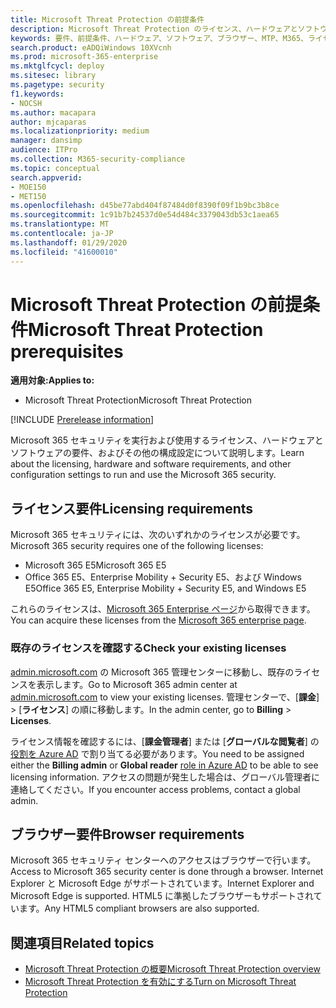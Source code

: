 ```yaml
---
title: Microsoft Threat Protection の前提条件
description: Microsoft Threat Protection のライセンス、ハードウェアとソフトウェアの要件、およびその他の構成設定について学習する
keywords: 要件、前提条件、ハードウェア、ソフトウェア、ブラウザー、MTP、M365、ライセンス
search.product: eADQiWindows 10XVcnh
ms.prod: microsoft-365-enterprise
ms.mktglfcycl: deploy
ms.sitesec: library
ms.pagetype: security
f1.keywords:
- NOCSH
ms.author: macapara
author: mjcaparas
ms.localizationpriority: medium
manager: dansimp
audience: ITPro
ms.collection: M365-security-compliance
ms.topic: conceptual
search.appverid:
- MOE150
- MET150
ms.openlocfilehash: d45be77abd404f87484d0f8390f09f1b9bc3b8ce
ms.sourcegitcommit: 1c91b7b24537d0e54d484c3379043db53c1aea65
ms.translationtype: MT
ms.contentlocale: ja-JP
ms.lasthandoff: 01/29/2020
ms.locfileid: "41600010"
---
```

# <a name="microsoft-threat-protection-prerequisites"></a><span data-ttu-id="252bb-104">Microsoft Threat Protection の前提条件</span><span class="sxs-lookup"><span data-stu-id="252bb-104">Microsoft Threat Protection prerequisites</span></span>

<span data-ttu-id="252bb-105">**適用対象:**</span><span class="sxs-lookup"><span data-stu-id="252bb-105">**Applies to:**</span></span>
- <span data-ttu-id="252bb-106">Microsoft Threat Protection</span><span class="sxs-lookup"><span data-stu-id="252bb-106">Microsoft Threat Protection</span></span>

[!INCLUDE [Prerelease information](../includes/prerelease.md)]

<span data-ttu-id="252bb-107">Microsoft 365 セキュリティを実行および使用するライセンス、ハードウェアとソフトウェアの要件、およびその他の構成設定について説明します。</span><span class="sxs-lookup"><span data-stu-id="252bb-107">Learn about the licensing, hardware and software requirements, and other configuration settings to run and use the Microsoft 365 security.</span></span>

## <a name="licensing-requirements"></a><span data-ttu-id="252bb-108">ライセンス要件</span><span class="sxs-lookup"><span data-stu-id="252bb-108">Licensing requirements</span></span>
<span data-ttu-id="252bb-109">Microsoft 365 セキュリティには、次のいずれかのライセンスが必要です。</span><span class="sxs-lookup"><span data-stu-id="252bb-109">Microsoft 365 security requires one of the following licenses:</span></span>

- <span data-ttu-id="252bb-110">Microsoft 365 E5</span><span class="sxs-lookup"><span data-stu-id="252bb-110">Microsoft 365 E5</span></span> 
- <span data-ttu-id="252bb-111">Office 365 E5、Enterprise Mobility + Security E5、および Windows E5</span><span class="sxs-lookup"><span data-stu-id="252bb-111">Office 365 E5, Enterprise Mobility + Security E5, and Windows E5</span></span>

<span data-ttu-id="252bb-112">これらのライセンスは、[Microsoft 365 Enterprise ページ](https://www.microsoft.com/en-us/microsoft-365/enterprise)から取得できます。</span><span class="sxs-lookup"><span data-stu-id="252bb-112">You can acquire these licenses from the [Microsoft 365 enterprise page](https://www.microsoft.com/en-us/microsoft-365/enterprise).</span></span>

### <a name="check-your-existing--licenses"></a><span data-ttu-id="252bb-113">既存のライセンスを確認する</span><span class="sxs-lookup"><span data-stu-id="252bb-113">Check your existing  licenses</span></span>
<span data-ttu-id="252bb-114">[admin.microsoft.com](https://admin.microsoft.com/) の Microsoft 365 管理センターに移動し、既存のライセンスを表示します。</span><span class="sxs-lookup"><span data-stu-id="252bb-114">Go to Microsoft 365 admin center at [admin.microsoft.com](https://admin.microsoft.com/) to view your existing licenses.</span></span> <span data-ttu-id="252bb-115">管理センターで、[**課金**]  >  [**ライセンス**] の順に移動します。</span><span class="sxs-lookup"><span data-stu-id="252bb-115">In the admin center, go to **Billing** > **Licenses**.</span></span>

<span data-ttu-id="252bb-116">ライセンス情報を確認するには、[**課金管理者**] または [**グローバルな閲覧者**] の[役割を Azure AD](https://docs.microsoft.com/azure/active-directory/users-groups-roles/directory-assign-admin-roles#available-roles) で割り当てる必要があります。</span><span class="sxs-lookup"><span data-stu-id="252bb-116">You need to be assigned either the **Billing admin** or **Global reader** [role in Azure AD](https://docs.microsoft.com/azure/active-directory/users-groups-roles/directory-assign-admin-roles#available-roles) to be able to see licensing information.</span></span> <span data-ttu-id="252bb-117">アクセスの問題が発生した場合は、グローバル管理者に連絡してください。</span><span class="sxs-lookup"><span data-stu-id="252bb-117">If you encounter access problems, contact a global admin.</span></span>  

## <a name="browser-requirements"></a><span data-ttu-id="252bb-118">ブラウザー要件</span><span class="sxs-lookup"><span data-stu-id="252bb-118">Browser requirements</span></span>
<span data-ttu-id="252bb-119">Microsoft 365 セキュリティ センターへのアクセスはブラウザーで行います。</span><span class="sxs-lookup"><span data-stu-id="252bb-119">Access to Microsoft 365 security center is done through a browser.</span></span> <span data-ttu-id="252bb-120">Internet Explorer と Microsoft Edge がサポートされています。</span><span class="sxs-lookup"><span data-stu-id="252bb-120">Internet Explorer and Microsoft Edge is supported.</span></span> <span data-ttu-id="252bb-121">HTML5 に準拠したブラウザーもサポートされています。</span><span class="sxs-lookup"><span data-stu-id="252bb-121">Any HTML5 compliant browsers are also supported.</span></span>

## <a name="related-topics"></a><span data-ttu-id="252bb-122">関連項目</span><span class="sxs-lookup"><span data-stu-id="252bb-122">Related topics</span></span>
- [<span data-ttu-id="252bb-123">Microsoft Threat Protection の概要</span><span class="sxs-lookup"><span data-stu-id="252bb-123">Microsoft Threat Protection overview</span></span>](microsoft-threat-protection.md)
- [<span data-ttu-id="252bb-124">Microsoft Threat Protection を有効にする</span><span class="sxs-lookup"><span data-stu-id="252bb-124">Turn on Microsoft Threat Protection</span></span>](mtp-enable.md)